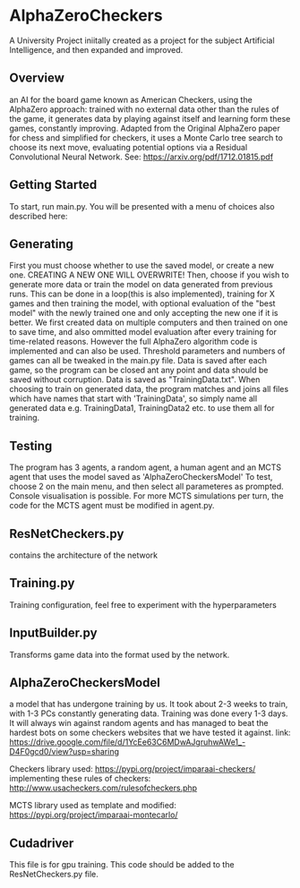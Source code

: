 # AlphaZeroCheckers
A University Project iniitally created as a project for the subject Artificial Intelligence, and then expanded and improved.

## Overview
an AI for the board game known as American Checkers, using the AlphaZero approach: trained with no external data other than the rules of the game, it generates data by playing against itself and learning form these games, constantly improving. Adapted from the Original AlphaZero paper for chess and simplified for checkers, it uses a Monte Carlo tree search to choose its next move, evaluating potential options via a Residual Convolutional Neural Network. See: https://arxiv.org/pdf/1712.01815.pdf

## Getting Started
To start, run main.py. You will be presented with a menu of choices also described here:

## Generating 

First you must choose whether to use the saved model, or create a new one. CREATING A NEW ONE WILL OVERWRITE! Then, choose if you wish to generate more data or train the model on data generated from previous runs. This can be done in a loop(this is also implemented), training for X games and then training the model, with optional evaluation of the "best model" with the newly trained one and only accepting the new one if it is better. We first created data on multiple computers and then trained on one to save time, and also ommitted model evaluation after every training for time-related reasons. However the full AlphaZero algorithm code is implemented and can also be used. Threshold parameters and numbers of games can all be tweaked in the main.py file. Data is saved after each game, so the program can be closed ant any point and data should be saved without corruption. Data is saved as "TrainingData.txt". When choosing to train on generated data, the program matches and joins all files which have names that start with 'TrainingData', so simply name all generated data e.g. TrainingData1, TrainingData2 etc. to use them all for training.

## Testing

The program has 3 agents, a random agent, a human agent and an MCTS agent that uses the model saved as 'AlphaZeroCheckersModel'
To test, choose 2 on the main menu, and then select all parameteres as prompted. Console visualisation is possible. For more MCTS simulations per turn, the code for the MCTS agent must be modified in agent.py.

## ResNetCheckers.py

contains the architecture of the network

## Training.py

Training configuration, feel free to experiment with the hyperparameters

## InputBuilder.py

Transforms game data into the format used by the network.

## AlphaZeroCheckersModel 

a model that has undergone training by us. It took about 2-3 weeks to train, with 1-3 PCs constantly generating data. Training was done every 1-3 days. It will always win against random agents and has managed to beat the hardest bots on some checkers websites that we have tested it against.
link: https://drive.google.com/file/d/1YcEe63C6MDwAJgruhwAWe1_-D4F0gcd0/view?usp=sharing


Checkers library used: https://pypi.org/project/imparaai-checkers/ implementing these rules of checkers: http://www.usacheckers.com/rulesofcheckers.php


MCTS library used as template and modified: https://pypi.org/project/imparaai-montecarlo/


## Cudadriver 
This file is for gpu training. 
This code should be added to the ResNetCheckers.py file.

